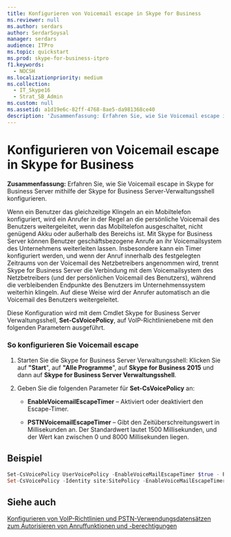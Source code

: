 ```yaml
---
title: Konfigurieren von Voicemail escape in Skype for Business
ms.reviewer: null
ms.author: serdars
author: SerdarSoysal
manager: serdars
audience: ITPro
ms.topic: quickstart
ms.prod: skype-for-business-itpro
f1.keywords:
  - NOCSH
ms.localizationpriority: medium
ms.collection:
  - IT_Skype16
  - Strat_SB_Admin
ms.custom: null
ms.assetid: a1d19e6c-82ff-4768-8ae5-da981368ce40
description: 'Zusammenfassung: Erfahren Sie, wie Sie Voicemail escape in Skype for Business Server mithilfe der Skype for Business Server-Verwaltungsshell konfigurieren.'
---
```


# <a name="configure-voice-mail-escape-in-skype-for-business"></a>Konfigurieren von Voicemail escape in Skype for Business

**Zusammenfassung:** Erfahren Sie, wie Sie Voicemail escape in Skype for Business Server mithilfe der Skype for Business Server-Verwaltungsshell konfigurieren.

Wenn ein Benutzer das gleichzeitige Klingeln an ein Mobiltelefon konfiguriert, wird ein Anrufer in der Regel an die persönliche Voicemail des Benutzers weitergeleitet, wenn das Mobiltelefon ausgeschaltet, nicht genügend Akku oder außerhalb des Bereichs ist. Mit Skype for Business Server können Benutzer geschäftsbezogene Anrufe an ihr Voicemailsystem des Unternehmens weiterleiten lassen. Insbesondere kann ein Timer konfiguriert werden, und wenn der Anruf innerhalb des festgelegten Zeitraums von der Voicemail des Netzbetreibers angenommen wird, trennt Skype for Business Server die Verbindung mit dem Voicemailsystem des Netzbetreibers (und der persönlichen Voicemail des Benutzers), während die verbleibenden Endpunkte des Benutzers im Unternehmenssystem weiterhin klingeln. Auf diese Weise wird der Anrufer automatisch an die Voicemail des Benutzers weitergeleitet.

Diese Konfiguration wird mit dem Cmdlet Skype for Business Server Verwaltungsshell, **Set-CsVoicePolicy**, auf VoIP-Richtlinienebene mit den folgenden Parametern ausgeführt.

### <a name="to-configure-voice-mail-escape"></a>So konfigurieren Sie Voicemail escape

1. Starten Sie die Skype for Business Server Verwaltungsshell: Klicken Sie auf **"Start**", auf **"Alle Programme**", auf **Skype for Business 2015** und dann auf **Skype for Business Server Verwaltungsshell**.

2. Geben Sie die folgenden Parameter für **Set-CsVoicePolicy** an:

   - **EnableVoicemailEscapeTimer** – Aktiviert oder deaktiviert den Escape-Timer.

   - **PSTNVoicemailEscapeTimer** – Gibt den Zeitüberschreitungswert in Millisekunden an. Der Standardwert lautet 1500 Millisekunden, und der Wert kan zwischen 0 und 8000 Millisekunden liegen.

## <a name="example"></a>Beispiel

```powershell
Set-CsVoicePolicy UserVoicePolicy -EnableVoiceMailEscapeTimer $true - PSTNVoicemailEscapeTimer 2000
Set-CsVoicePolicy -Identity site:SitePolicy -EnableVoiceMailEscapeTimer $true -PSTNVoicemailEscapeTimer 1500
```

## <a name="see-also"></a>Siehe auch

[Konfigurieren von VoIP-Richtlinien und PSTN-Verwendungsdatensätzen zum Autorisieren von Anruffunktionen und -berechtigungen](/previous-versions/office/lync-server-2013/lync-server-2013-configuring-voice-policies-and-pstn-usage-records-to-authorize-calling-features-and-privileges)